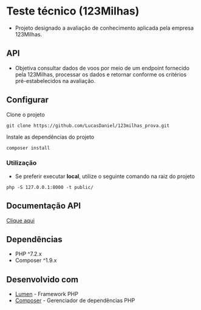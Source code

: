 # Teste técnico (123Milhas)

- Projeto designado a avaliação de conhecimento aplicada pela empresa 123Milhas.

## API
- Objetiva consultar dados de voos por meio de um endpoint fornecido pela 123Milhas, processar os dados e retornar conforme os critérios pré-estabelecidos na avaliação. 

## Configurar

Clone o projeto
```
git clone https://github.com/LucasDaniel/123milhas_prova.git
```
Instale as dependências do projeto
```
composer install
```

### Utilização

 - Se preferir executar **local**, utilize o seguinte comando na raiz do projeto

```
php -S 127.0.0.1:8000 -t public/
```




## Documentação API
 
 [Clique aqui](https://explore.postman.com/lucasbeltrame)


## Dependências
* PHP ^7.2.x
* Composer ^1.9.x

## Desenvolvido com
* [Lumen](https://lumen.laravel.com/) - Framework PHP
* [Composer](https://lumen.laravel.com/) - Gerenciador de dependências PHP 
